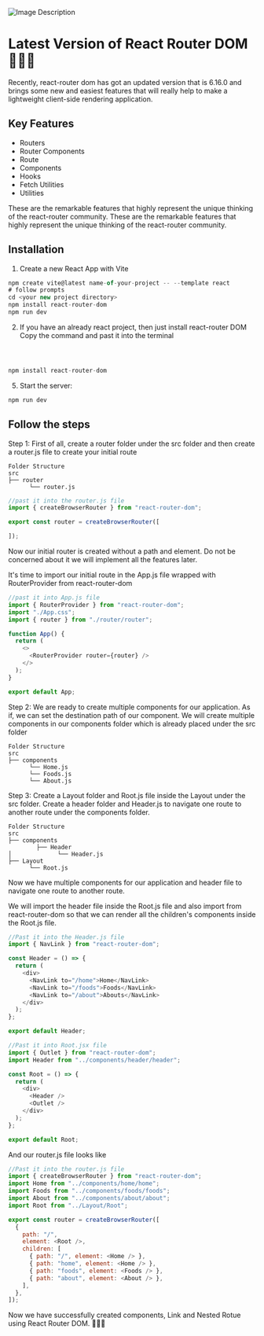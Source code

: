 
![Image Description](https://i.ibb.co/jvtTNxx/68747470733a2f2f692e6962622e636f2f33634b51707a6b2f312d75772d53417a6b6d612d4a4746662d302d476d762d5454.png)

# Latest Version of React Router DOM 🚀🚀🚀
 
Recently, react-router dom has got an updated version that is 6.16.0 and brings some new and easiest features that will really help to make a lightweight client-side rendering application.


## Key Features
- Routers
- Router Components
- Route
- Components
- Hooks
- Fetch Utilities
- Utilities

These are the remarkable features that highly represent the unique thinking of the react-router community. These are the remarkable features that highly represent the unique thinking of the react-router community.


## Installation
1. Create a new React App with Vite

```javascript
npm create vite@latest name-of-your-project -- --template react
# follow prompts
cd <your new project directory>
npm install react-router-dom
npm run dev
```

2. If you have an already react project, then just install react-router DOM
Copy the command and past it into the terminal

```javascript



npm install react-router-dom

```
5. Start the server: 
```javascript
npm run dev
```
## Follow the steps

Step 1: First of all, create a router folder under the src folder and then create a router.js file to create your initial route

```
Folder Structure
src
├── router
      └── router.js
```
```javascript
//past it into the router.js file
import { createBrowserRouter } from "react-router-dom";

export const router = createBrowserRouter([

]);
```
Now our initial router is created without a path and element. Do not be concerned about it we will implement all the features later.


It's time to import our initial route in the App.js file wrapped with RouterProvider from react-router-dom

```javascript
//past it into App.js file
import { RouterProvider } from "react-router-dom";
import "./App.css";
import { router } from "./router/router";

function App() {
  return (
    <>
      <RouterProvider router={router} />
    </>
  );
}

export default App;
```

Step 2: We are ready to create multiple components for our application. As if, we can set the destination path of our component. We will create multiple components in our components folder which is already placed under the src folder

```
Folder Structure
src
├── components
      └── Home.js
      └── Foods.js
      └── About.js
```

Step 3: Create a Layout folder and Root.js file inside the Layout under the src folder. Create a header folder and Header.js to navigate one route to another route under the components folder.

```
Folder Structure
src
├── components
        ├── Header
│             └── Header.js
├── Layout
      └── Root.js
```

Now we have multiple components for our application and header file to navigate one route to another route. 

We will import the header file inside the Root.js file and also import <Outlet /> from react-router-dom so that we can render all the children's components inside the Root.js file.

```javascript
//Past it into the Header.js file
import { NavLink } from "react-router-dom";

const Header = () => {
  return (
    <div>
      <NavLink to="/home">Home</NavLink>
      <NavLink to="/foods">Foods</NavLink>
      <NavLink to="/about">Abouts</NavLink>
    </div>
  );
};

export default Header;

```

```javascript
//Past it into Root.jsx file
import { Outlet } from "react-router-dom";
import Header from "../components/header/header";

const Root = () => {
  return (
    <div>
      <Header />
      <Outlet />
    </div>
  );
};

export default Root;
```
And our router.js file looks like

```javascript
//Past it into the router.js file
import { createBrowserRouter } from "react-router-dom";
import Home from "../components/home/home";
import Foods from "../components/foods/foods";
import About from "../components/about/about";
import Root from "../Layout/Root";

export const router = createBrowserRouter([
  {
    path: "/",
    element: <Root />,
    children: [
      { path: "/", element: <Home /> },
      { path: "home", element: <Home /> },
      { path: "foods", element: <Foods /> },
      { path: "about", element: <About /> },
    ],
  },
]);

```


Now we have successfully created components, Link and Nested Rotue using React Router DOM. 👏👏👏


